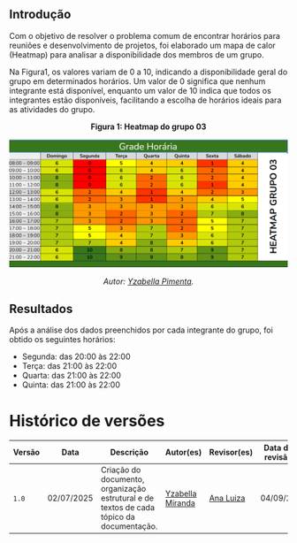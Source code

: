 ## Introdução
Com o objetivo de resolver o problema comum de encontrar horários para reuniões e 
desenvolvimento de projetos, foi elaborado um mapa de calor (Heatmap) para 
analisar a disponibilidade dos membros de um grupo.

Na Figura1, os valores variam de 0 a 10, indicando a disponibilidade geral 
do grupo em determinados horários. Um valor de 0 significa que nenhum integrante 
está disponível, enquanto um valor de 10 indica que todos os integrantes estão 
disponíveis, facilitando a escolha de horários ideais para as atividades do grupo.

<p align="center"><strong>Figura 1: Heatmap do grupo 03 </strong></p>

**![Gráfico 1](../Assets/heatmap_grupo03.png)**

<p align="center"><em>Autor: <a href="https://github.com/redjsun">Yzabella Pimenta</a>.</em></p>

## Resultados
Após a análise dos dados preenchidos por cada integrante do grupo, foi obtido os seguintes horários:

- Segunda: das 20:00 às 22:00
- Terça: das 21:00 às 22:00
- Quarta: das 21:00 às 22:00
- Quinta: das 21:00 às 22:00

# Histórico de versões
| Versão | Data | Descrição | Autor(es) | Revisor(es) | Data da revisão |
|--------|------|-----------|-----------|-------------|-----------------|
| `1.0` | 02/07/2025 | Criação do documento, organização estrutural e de textos de cada tópico da documentação. | [Yzabella Miranda](https://github.com/redjsun)  | [Ana Luiza](https://github.com/Ana-Luiza-SC) | 04/09/25 |